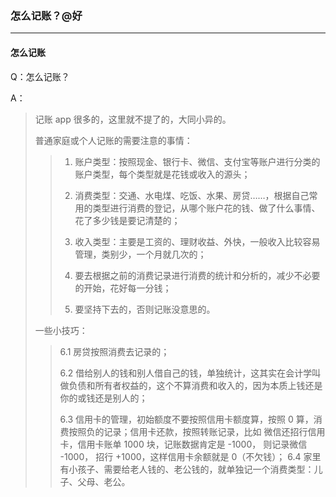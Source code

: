 ### 怎么记账？@好

---

#### 怎么记账

Q：怎么记账？

A：
> 记账 app 很多的，这里就不提了的，大同小异的。
>
> 普通家庭或个人记账的需要注意的事情：
>>
>> 1. 账户类型：按照现金、银行卡、微信、支付宝等账户进行分类的账户类型，每个类型就是花钱或收入的源头；
>>
>> 2. 消费类型：交通、水电煤、吃饭、水果、房贷……，根据自己常用的类型进行消费的登记，从哪个账户花的钱、做了什么事情、花了多少钱是要记清楚的；
>>
>> 3. 收入类型：主要是工资的、理财收益、外快，一般收入比较容易管理，类别少，一个月就几次的；
>>
>> 4. 要去根据之前的消费记录进行消费的统计和分析的，减少不必要的开始，花好每一分钱；
>>
>> 5. 要坚持下去的，否则记账没意思的。
>
> 一些小技巧：
>> 
>> 6.1 房贷按照消费去记录的；
>>
>> 6.2 借给别人的钱和别人借自己的钱，单独统计，这其实在会计学叫做负债和所有者权益的，这个不算消费和收入的，因为本质上钱还是你的或钱还是别人的；
>>
>> 6.3 信用卡的管理，初始额度不要按照信用卡额度算，按照 0 算，消费按照负的记录；信用卡还款，按照转账记录，比如 微信还招行信用卡，信用卡账单 1000 块，记账数据肯定是 -1000， 则记录微信 -1000， 招行 +1000，这样信用卡余额就是 0（不欠钱）；
>> 6.4 家里有小孩子、需要给老人钱的、老公钱的，就单独记一个消费类型：儿子、父母、老公。 
